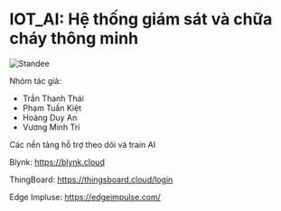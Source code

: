 # IOT_AI: Hệ thống giám sát và chữa cháy thông minh

![Standee](https://github.com/user-attachments/assets/4ac4a791-5fda-4c34-8607-60932f83f02d)

Nhóm tác giả: 
+ Trần Thanh Thái
+ Phạm Tuấn Kiệt
+ Hoàng Duy An
+ Vương Minh Trí

Các nền tảng hỗ trợ theo dõi và train AI

Blynk: https://blynk.cloud

ThingBoard: https://thingsboard.cloud/login

Edge Impluse: https://edgeimpulse.com/ 
